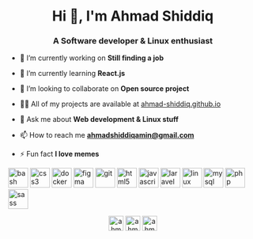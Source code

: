 <h1 align="center">Hi 👋, I'm Ahmad Shiddiq</h1>
<h3 align="center">A Software developer & Linux enthusiast</h3>

- 🔭 I’m currently working on **Still finding a job**

- 🌱 I’m currently learning **React.js**

- 👯 I’m looking to collaborate on **Open source project**

- 👨‍💻 All of my projects are available at [ahmad-shiddiq.github.io](ahmad-shiddiq.github.io)

- 💬 Ask me about **Web development & Linux stuff**

- 📫 How to reach me **ahmadshiddiqamin@gmail.com**

- ⚡ Fun fact **I love memes**

<p align="left"><img src="https://www.vectorlogo.zone/logos/gnu_bash/gnu_bash-icon.svg" alt="bash" width="40" height="40"/> <img src="https://devicons.github.io/devicon/devicon.git/icons/css3/css3-original-wordmark.svg" alt="css3" width="40" height="40"/> <img src="https://devicons.github.io/devicon/devicon.git/icons/docker/docker-original-wordmark.svg" alt="docker" width="40" height="40"/> <img src="https://www.vectorlogo.zone/logos/figma/figma-icon.svg" alt="figma" width="40" height="40"/> <img src="https://www.vectorlogo.zone/logos/git-scm/git-scm-icon.svg" alt="git" width="40" height="40"/> <img src="https://devicons.github.io/devicon/devicon.git/icons/html5/html5-original-wordmark.svg" alt="html5" width="40" height="40"/> <img src="https://devicons.github.io/devicon/devicon.git/icons/javascript/javascript-original.svg" alt="javascript" width="40" height="40"/> <img src="https://devicons.github.io/devicon/devicon.git/icons/laravel/laravel-plain-wordmark.svg" alt="laravel" width="40" height="40"/> <img src="https://devicons.github.io/devicon/devicon.git/icons/linux/linux-original.svg" alt="linux" width="40" height="40"/> <img src="https://devicons.github.io/devicon/devicon.git/icons/mysql/mysql-original-wordmark.svg" alt="mysql" width="40" height="40"/> <img src="https://devicons.github.io/devicon/devicon.git/icons/php/php-original.svg" alt="php" width="40" height="40"/> <img src="https://devicons.github.io/devicon/devicon.git/icons/sass/sass-original.svg" alt="sass" width="40" height="40"/></p><p align="center">
<a href="https://twitter.com/ahmad_shiddiq_a" target="blank"><img align="center" src="https://cdn.jsdelivr.net/npm/simple-icons@3.0.1/icons/twitter.svg" alt="ahmad_shiddiq_a" height="30" width="30" /></a>
<a href="https://linkedin.com/in/ahmadshiddiqamin" target="blank"><img align="center" src="https://cdn.jsdelivr.net/npm/simple-icons@3.0.1/icons/linkedin.svg" alt="ahmadshiddiqamin" height="30" width="30" /></a>
<a href="https://instagram.com/ahmadshiddiqamin" target="blank"><img align="center" src="https://cdn.jsdelivr.net/npm/simple-icons@3.0.1/icons/instagram.svg" alt="ahmadshiddiqamin" height="30" width="30" /></a>
</p>
